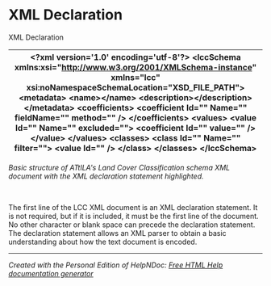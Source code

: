 # XML Declaration

XML Declaration

| \<?xml version='1.0' encoding='utf-8'?\> \<lccSchema xmlns:xsi="http://www.w3.org/2001/XMLSchema-instance" xmlns="lcc" xsi:noNamespaceSchemaLocation="XSD\_FILE\_PATH"\> \<metadata\> \<name\>\</name\> \<description\>\</description\> \</metadata\> \<coefficients\> \<coefficient Id="" Name="" fieldName="" method="" /\> \</coefficients\> \<values\> \<value Id="" Name="" excluded=""\> \<coefficient Id="" value="" /\> \</value\> \</values\> \<classes\> \<class Id="" Name="" filter=""\> \<value Id="" /\> \</class\> \</classes\> \</lccSchema\> |
| --- |


*Basic structure of ATtILA's Land Cover Classification schema XML document with the XML declaration statement highlighted.*

&nbsp;

The first line of the LCC XML document is an XML declaration statement. It is not required, but if it is included, it must be the first line of the document. No other character or blank space can precede the declaration statement. The declaration statement allows an XML parser to obtain a basic understanding about how the text document is encoded.

***
_Created with the Personal Edition of HelpNDoc: [Free HTML Help documentation generator](<https://www.helpndoc.com>)_

